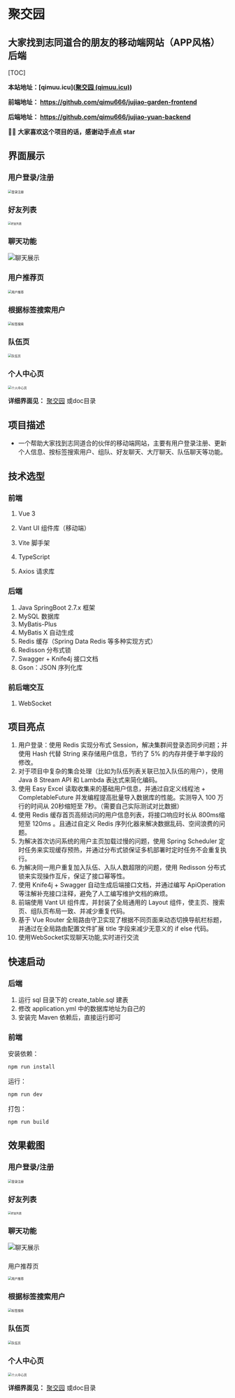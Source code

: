# 聚交园

## 大家找到志同道合的朋友的移动端网站（APP风格） 后端

[TOC]

**本站地址：[qimuu.icu]([聚交园 (qimuu.icu)](https://qimuu.icu/))**

**前端地址： https://github.com/qimu666/jujiao-garden-frontend**

**后端地址： https://github.com/qimu666/jujiao-yuan-backend**

🙏🏻 **大家喜欢这个项目的话，感谢动手点点 star**


## 界面展示

### 用户登录/注册

<img src="https://img.qimuu.icu/typory/%E7%99%BB%E5%BD%95%E6%B3%A8%E5%86%8C.png" alt="登录注册" style="zoom:50%;" />

### 好友列表

<img src="https://img.qimuu.icu/typory/%E5%A5%BD%E5%8F%8B%E5%88%97%E8%A1%A8.png" alt="好友列表" style="zoom:43%;" />

### 聊天功能

![聊天展示](https://img.qimuu.icu/typory/%E8%81%8A%E5%A4%A9%E5%B1%95%E7%A4%BA.png)

### 用户推荐页

<img src="https://img.qimuu.icu/typory/%E7%94%A8%E6%88%B7%E6%8E%A8%E8%8D%90.png" alt="用户推荐" style="zoom:50%;" />

### 根据标签搜索用户

<img src="https://img.qimuu.icu/typory/%E6%A0%87%E7%AD%BE%E6%90%9C%E7%B4%A2.png" alt="标签搜索" style="zoom:50%;" />

### 队伍页

<img src="https://img.qimuu.icu/typory/%E9%98%9F%E4%BC%8D%E9%A1%B5.png" alt="队伍页" style="zoom:50%;" />

### 个人中心页

<img src="https://img.qimuu.icu/typory/%E4%B8%AA%E4%BA%BA%E4%B8%AD%E5%BF%83%E9%A1%B5.png" alt="个人中心页" style="zoom: 50%;" />

**详细界面见：** [聚交园](https://qimuu.icu/) 或doc目录

## 项目描述

- 一个帮助大家找到志同道合的伙伴的移动端网站，主要有用户登录注册、更新个人信息、按标签搜索用户、组队、好友聊天、大厅聊天、队伍聊天等功能。

## 技术选型

### 前端

1. Vue 3

2. Vant UI 组件库（移动端）

3. Vite 脚手架

4. TypeScript

5. Axios 请求库

### 后端

1. Java SpringBoot 2.7.x 框架
2. MySQL 数据库
3. MyBatis-Plus
4. MyBatis X 自动生成
5. Redis 缓存（Spring Data Redis 等多种实现方式）
6. Redisson 分布式锁
7. Swagger + Knife4j 接口文档
8. Gson：JSON 序列化库

### 前后端交互

1. WebSocket

## 项目亮点

1. 用户登录：使用 Redis 实现分布式 Session，解决集群间登录态同步问题；并使用 Hash 代替 String 来存储用户信息，节约了 5% 的内存并便于单字段的修改。
2. 对于项目中复杂的集合处理（比如为队伍列表关联已加入队伍的用户），使用 Java 8 Stream API 和 Lambda 表达式来简化编码。
3. 使用 Easy Excel 读取收集来的基础用户信息，并通过自定义线程池 + CompletableFuture 并发编程提高批量导入数据库的性能。实测导入 100 万行的时间从 20秒缩短至 7秒。（需要自己实际测试对比数据）
4. 使用 Redis 缓存首页高频访问的用户信息列表，将接口响应时长从 800ms缩短至 120ms 。且通过自定义 Redis 序列化器来解决数据乱码、空间浪费的问题。
5. 为解决首次访问系统的用户主页加载过慢的问题，使用 Spring Scheduler 定时任务来实现缓存预热，并通过分布式锁保证多机部署时定时任务不会重复执行。
6. 为解决同一用户重复加入队伍、入队人数超限的问题，使用 Redisson 分布式锁来实现操作互斥，保证了接口幂等性。
7. 使用 Knife4j + Swagger 自动生成后端接口文档，并通过编写 ApiOperation 等注解补充接口注释，避免了人工编写维护文档的麻烦。
8. 前端使用 Vant UI 组件库，并封装了全局通用的 Layout 组件，使主页、搜索页、组队页布局一致、并减少重复代码。
9. 基于 Vue Router 全局路由守卫实现了根据不同页面来动态切换导航栏标题， 并通过在全局路由配置文件扩展 title 字段来减少无意义的 if else 代码。
10. 使用WebSocket实现聊天功能,实时进行交流

## 快速启动

### 后端

1. 运行 sql 目录下的 create_table.sql 建表
2. 修改 application.yml 中的数据库地址为自己的
3. 安装完 Maven 依赖后，直接运行即可

### 前端

安装依赖：

```bash
npm run install
```

运行：

```bash
npm run dev
```

打包：

```bash
npm run build
```

## 效果截图

### 用户登录/注册

<img src="https://img.qimuu.icu/typory/%E7%99%BB%E5%BD%95%E6%B3%A8%E5%86%8C.png" alt="登录注册" style="zoom:50%;" />

### 好友列表

<img src="https://img.qimuu.icu/typory/%E5%A5%BD%E5%8F%8B%E5%88%97%E8%A1%A8.png" alt="好友列表" style="zoom:43%;" />

### 聊天功能

![聊天展示](https://img.qimuu.icu/typory/%E8%81%8A%E5%A4%A9%E5%B1%95%E7%A4%BA.png)

###  

用户推荐页

<img src="https://img.qimuu.icu/typory/%E7%94%A8%E6%88%B7%E6%8E%A8%E8%8D%90.png" alt="用户推荐" style="zoom:50%;" />

### 根据标签搜索用户

<img src="https://img.qimuu.icu/typory/%E6%A0%87%E7%AD%BE%E6%90%9C%E7%B4%A2.png" alt="标签搜索" style="zoom:50%;" />

### 队伍页

<img src="https://img.qimuu.icu/typory/%E9%98%9F%E4%BC%8D%E9%A1%B5.png" alt="队伍页" style="zoom:50%;" />

### 个人中心页

<img src="https://img.qimuu.icu/typory/%E4%B8%AA%E4%BA%BA%E4%B8%AD%E5%BF%83%E9%A1%B5.png" alt="个人中心页" style="zoom: 50%;" />

**详细界面见：** [聚交园](https://qimuu.icu/) 或doc目录

